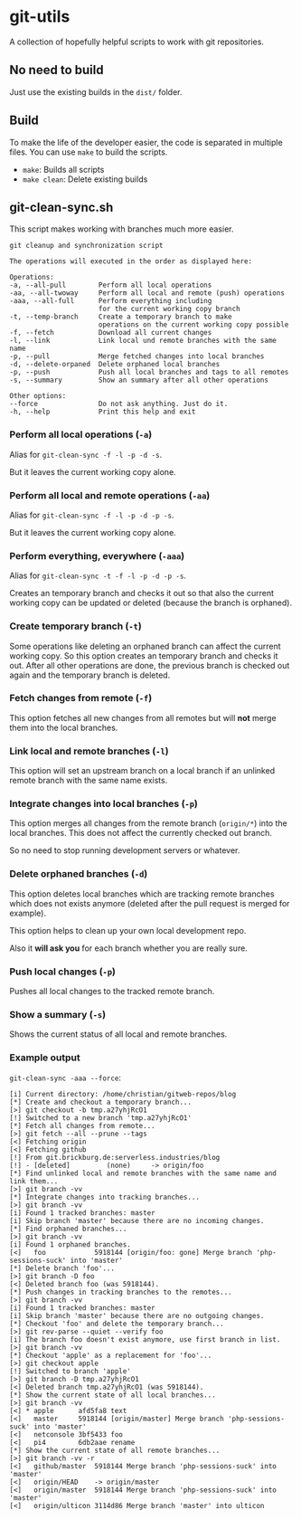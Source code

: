 # git-utils

A collection of hopefully helpful scripts to work with git repositories.

## No need to build

Just use the existing builds in the `dist/` folder.

## Build

To make the life of the developer easier, the code is separated in
multiple files. You can use `make` to build the scripts.

- `make`: Builds all scripts
- `make clean`: Delete existing builds

## git-clean-sync.sh

This script makes working with branches much more easier.

```
git cleanup and synchronization script

The operations will executed in the order as displayed here:

Operations:
-a, --all-pull        Perform all local operations
-aa, --all-twoway     Perform all local and remote (push) operations
-aaa, --all-full      Perform everything including
                      for the current working copy branch
-t, --temp-branch     Create a temporary branch to make
                      operations on the current working copy possible
-f, --fetch           Download all current changes
-l, --link            Link local und remote branches with the same name
-p, --pull            Merge fetched changes into local branches
-d, --delete-orpaned  Delete orphaned local branches
-p, --push            Push all local branches and tags to all remotes
-s, --summary         Show an summary after all other operations

Other options:
--force               Do not ask anything. Just do it.
-h, --help            Print this help and exit
```

### Perform all local operations (`-a`)

Alias for `git-clean-sync -f -l -p -d -s`.

But it leaves the current working copy alone.

### Perform all local and remote operations (`-aa`)

Alias for `git-clean-sync -f -l -p -d -p -s`.

But it leaves the current working copy alone.

### Perform everything, everywhere (`-aaa`)

Alias for `git-clean-sync -t -f -l -p -d -p -s`.

Creates an temporary branch and checks it out so that also the current working copy
can be updated or deleted (because the branch is orphaned).

### Create temporary branch (`-t`)

Some operations like deleting an orphaned branch can affect the current working copy.
So this option creates an temporary branch and checks it out. After all other operations
are done, the previous branch is checked out again and the temporary branch is deleted.

### Fetch changes from remote (`-f`)

This option fetches all new changes from all remotes but will **not** merge them
into the local branches.

### Link local and remote branches (`-l`)

This option will set an upstream branch on a local branch if an unlinked remote
branch with the same name exists.

### Integrate changes into local branches (`-p`)

This option merges all changes from the remote branch (`origin/*`) into the local
branches. This does not affect the currently checked out branch.

So no need to stop running development servers or whatever.

### Delete orphaned branches (`-d`)

This option deletes local branches which are tracking remote branches which does not
exists anymore (deleted after the pull request is merged for example).

This option helps to clean up your own local development repo.

Also it **will ask you** for each branch whether you are really sure.

### Push local changes (`-p`)

Pushes all local changes to the tracked remote branch.

### Show a summary (`-s`)

Shows the current status of all local and remote branches.

### Example output

`git-clean-sync -aaa --force`:

```
[i] Current directory: /home/christian/gitweb-repos/blog
[*] Create and checkout a temporary branch...
[>] git checkout -b tmp.a27yhjRcO1
[!] Switched to a new branch 'tmp.a27yhjRcO1'
[*] Fetch all changes from remote...
[>] git fetch --all --prune --tags
[<] Fetching origin
[<] Fetching github
[!] From git.brickburg.de:serverless.industries/blog
[!] - [deleted]         (none)     -> origin/foo
[*] Find unlinked local and remote branches with the same name and link them...
[>] git branch -vv
[*] Integrate changes into tracking branches...
[>] git branch -vv
[i] Found 1 tracked branches: master
[i] Skip branch 'master' because there are no incoming changes.
[*] Find orphaned branches...
[>] git branch -vv
[i] Found 1 orphaned branches.
[<]   foo            5918144 [origin/foo: gone] Merge branch 'php-sessions-suck' into 'master'
[*] Delete branch 'foo'...
[>] git branch -D foo
[<] Deleted branch foo (was 5918144).
[*] Push changes in tracking branches to the remotes...
[>] git branch -vv
[i] Found 1 tracked branches: master
[i] Skip branch 'master' because there are no outgoing changes.
[*] Checkout 'foo' and delete the temporary branch...
[>] git rev-parse --quiet --verify foo
[i] The branch foo doesn't exist anymore, use first branch in list.
[>] git branch -vv
[*] Checkout 'apple' as a replacement for 'foo'...
[>] git checkout apple
[!] Switched to branch 'apple'
[>] git branch -D tmp.a27yhjRcO1
[<] Deleted branch tmp.a27yhjRcO1 (was 5918144).
[*] Show the current state of all local branches...
[>] git branch -vv
[<] * apple      afd5fa8 text
[<]   master     5918144 [origin/master] Merge branch 'php-sessions-suck' into 'master'
[<]   netconsole 3bf5433 foo
[<]   pi4        6db2aae rename
[*] Show the current state of all remote branches...
[>] git branch -vv -r
[<]   github/master  5918144 Merge branch 'php-sessions-suck' into 'master'
[<]   origin/HEAD    -> origin/master
[<]   origin/master  5918144 Merge branch 'php-sessions-suck' into 'master'
[<]   origin/ulticon 3114d86 Merge branch 'master' into ulticon
```
